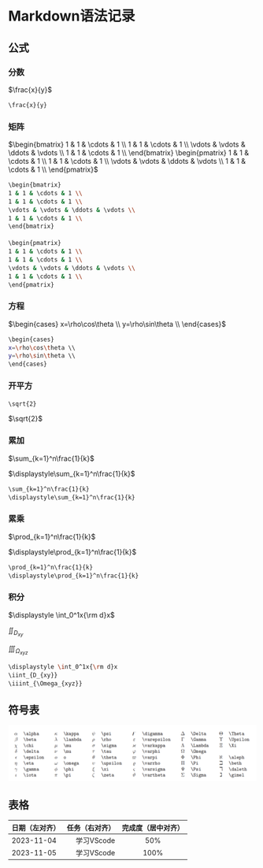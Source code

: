 # Markdown语法记录

## 公式
### 分数
$\frac{x}{y}$
```bash
\frac{x}{y}
```
### 矩阵
$\begin{bmatrix}
1 & 1 & \cdots & 1 \\
1 & 1 & \cdots & 1 \\
\vdots & \vdots & \ddots & \vdots \\
1 & 1 & \cdots & 1 \\
\end{bmatrix} 
\begin{pmatrix}
1 & 1 & \cdots & 1 \\
1 & 1 & \cdots & 1 \\
\vdots & \vdots & \ddots & \vdots \\
1 & 1 & \cdots & 1 \\
\end{pmatrix}$
```bash
\begin{bmatrix}
1 & 1 & \cdots & 1 \\
1 & 1 & \cdots & 1 \\
\vdots & \vdots & \ddots & \vdots \\
1 & 1 & \cdots & 1 \\
\end{bmatrix}

\begin{pmatrix}
1 & 1 & \cdots & 1 \\
1 & 1 & \cdots & 1 \\
\vdots & \vdots & \ddots & \vdots \\
1 & 1 & \cdots & 1 \\
\end{pmatrix}
```
### 方程
$\begin{cases}
x=\rho\cos\theta \\
y=\rho\sin\theta \\
\end{cases}$
```bash
\begin{cases}
x=\rho\cos\theta \\
y=\rho\sin\theta \\
\end{cases}
```

### 开平方
```bash
\sqrt{2}
```
$\sqrt{2}$

### 累加 
$\sum_{k=1}^n\frac{1}{k}$

$\displaystyle\sum_{k=1}^n\frac{1}{k}$
```bash
\sum_{k=1}^n\frac{1}{k}  
\displaystyle\sum_{k=1}^n\frac{1}{k}
```

### 累乘 
$\prod_{k=1}^n\frac{1}{k}$

$\displaystyle\prod_{k=1}^n\frac{1}{k}$
```bash
\prod_{k=1}^n\frac{1}{k}
\displaystyle\prod_{k=1}^n\frac{1}{k}
```

### 积分 
$\displaystyle \int_0^1x{\rm d}x$

$\iint_{D_{xy}}$

$\iiint_{\Omega_{xyz}}$

```bash
\displaystyle \int_0^1x{\rm d}x
\iint_{D_{xy}}
\iiint_{\Omega_{xyz}}
```

## 符号表
![Alt text](/images/latex.png)


## 表格

| 日期（左对齐） | 任务（右对齐） | 完成度（居中对齐） |
| :-----| ----: | :----: |
| 2023-11-04 | 学习VScode | 50% |
| 2023-11-05 | 学习VScode | 100% |